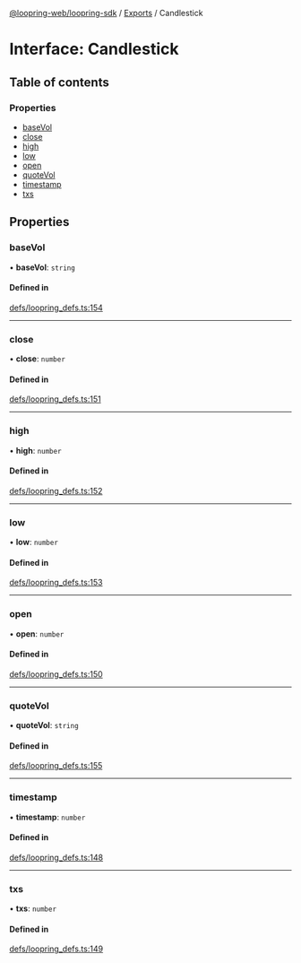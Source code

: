 [@loopring-web/loopring-sdk](../README.md) / [Exports](../modules.md) / Candlestick

# Interface: Candlestick

## Table of contents

### Properties

- [baseVol](Candlestick.md#basevol)
- [close](Candlestick.md#close)
- [high](Candlestick.md#high)
- [low](Candlestick.md#low)
- [open](Candlestick.md#open)
- [quoteVol](Candlestick.md#quotevol)
- [timestamp](Candlestick.md#timestamp)
- [txs](Candlestick.md#txs)

## Properties

### baseVol

• **baseVol**: `string`

#### Defined in

[defs/loopring_defs.ts:154](https://github.com/Loopring/loopring_sdk/blob/538bd47/src/defs/loopring_defs.ts#L154)

___

### close

• **close**: `number`

#### Defined in

[defs/loopring_defs.ts:151](https://github.com/Loopring/loopring_sdk/blob/538bd47/src/defs/loopring_defs.ts#L151)

___

### high

• **high**: `number`

#### Defined in

[defs/loopring_defs.ts:152](https://github.com/Loopring/loopring_sdk/blob/538bd47/src/defs/loopring_defs.ts#L152)

___

### low

• **low**: `number`

#### Defined in

[defs/loopring_defs.ts:153](https://github.com/Loopring/loopring_sdk/blob/538bd47/src/defs/loopring_defs.ts#L153)

___

### open

• **open**: `number`

#### Defined in

[defs/loopring_defs.ts:150](https://github.com/Loopring/loopring_sdk/blob/538bd47/src/defs/loopring_defs.ts#L150)

___

### quoteVol

• **quoteVol**: `string`

#### Defined in

[defs/loopring_defs.ts:155](https://github.com/Loopring/loopring_sdk/blob/538bd47/src/defs/loopring_defs.ts#L155)

___

### timestamp

• **timestamp**: `number`

#### Defined in

[defs/loopring_defs.ts:148](https://github.com/Loopring/loopring_sdk/blob/538bd47/src/defs/loopring_defs.ts#L148)

___

### txs

• **txs**: `number`

#### Defined in

[defs/loopring_defs.ts:149](https://github.com/Loopring/loopring_sdk/blob/538bd47/src/defs/loopring_defs.ts#L149)
